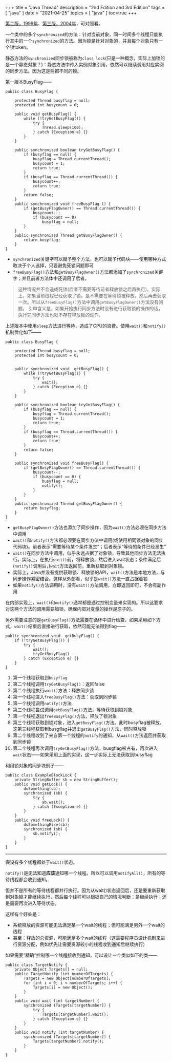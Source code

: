 +++
title = "Java Thread"
description = "2nd Edition and 3rd Edition"
tags = [
    "java"
]
date = "2021-04-25"
topics = [
    "java"
]
toc=true
+++

[第二版，1999年](https://2lib.org/book/490277/32b999)、[第三版，2004年](https://2lib.org/book/11045353/7ad5ea)，可对照看。

一个类中的多个`synchronized`的方法：针对当前对象，同一时间多个线程只能执行其中的一个`synchronized`的方法。因为锁是针对对象的，并且每个对象只有一个锁token。

静态方法的`synchronized`同步锁被称为`class lock`(只是一种概念，实际上加锁的是一个静态对象？)：静态方法中传入实例对象引用，依然可以继续调用对应实例的同步方法。因为这是两把不同的锁。


第一版本BusyFlag——
```
public class BusyFlag {

    protected Thread busyflag = null;
    protected int busycount = 0;

    public void getBusyFlag() {
        while (!tryGetBusyFlag()) {
            try {
                Thread.sleep(100);
            } catch (Exception e) {}
        }
    }

    public synchronized boolean tryGetBusyFlag() {
        if (busyflag == null) {
            busyflag = Thread.currentThread();
            busycount = 1;
            return true;
        }
        if (busyflag == Thread.currentThread()) {
            busycount++;
            return true;
        }
        return false;
    }
    public synchronized void freeBusyFlag () {
        if (getBusyFlagOwner() == Thread.currentThread()) {
            busycount--;
            if (busycount == 0)
                busyflag = null;
        }
    }
    public synchronized Thread getBusyFlagOwner() {
        return busyflag;
    }
}
```

- `synchronized`关键字可以赋予整个方法，也可以赋予代码块——使用哪种方式取决于个人选择，只要避免死锁问题即可
- `freeBusyFlag()`方法和`getBusyFlagOwner()`方法都添加了`synchronized`关键字；并且前者方法体中还调用了后者。
>这种情况并不会造成死锁(后者不需要等待前者释放锁之后再执行)。实际上，如果当前线程已经获取了锁，是不需要在等待锁被释放，然后再去获取一次。所以从`freeBusyFlag()`方法中调用`getBusyFlagOwner()`方法没有问题。
>引申含义是，如果开始执行同步方法时没有进行获取锁的操作的话，执行完同步方法也就不存在释放锁的动作。

上述版本中使用`sleep`方法进行等待，造成了CPU的浪费。使用`wait()`和`notify()`机制优化如下——

```
public class BusyFlag {

    protected Thread busyflag = null;
    protected int busycount = 0;


    public synchronized void  getBusyFlag() {
        while (!tryGetBusyFlag()) {
            try {
                wait();
            } catch (Exception e) {}
        }
    }

    public synchronized boolean tryGetBusyFlag() {
        if (busyflag == null) {
            busyflag = Thread.currentThread();
            busycount = 1;
            return true;
        }
        if (busyflag == Thread.currentThread()) {
            busycount++;
            return true;
        }
        return false;
    }

    public synchronized void freeBusyFlag() {
        if (getBusyFlagOwner() == Thread.currentThread()) {
            busycount--;
            if (busycount == 0) {
                busyflag = null;
                notify();
            }
        }
    }
    public synchronized Thread getBusyFlagOwner() {
        return busyflag;
    }
}

```

- `getBusyFlagOwner()`方法也添加了同步操作，因为`wait()`方法必须在同步方法中调用
- `wait()`和`notify()`方法都必须要在同步方法中调用(或使用相同锁对象的同步代码块)。前者表示“需要等待某个条件发生”；后者表示“等待的条件已经发生”
- `wait()`在同步方法中调用，似乎永远占据了对象锁，导致其他同步方法无法执行。实际上，在执行`wait()`前，将释放锁，然后进入wait状态；条件满足后(`notify()`调用后，)`wait`方法返回前，重新获取到对象锁。
- 实际上，Java并没有提供获取锁、释放锁的API，`wait()`方法是本地方法，与同步操作紧密结合。这样从外部看，似乎是`wait()`方法一直占据着锁
- 如果`notify()`方法调用时，没有`wait()`方法调用，立即返回即可，不会有副作用


在内部实现上，`wait()`和`notify()`通常都是通过控制变量来实现的。所以这要求对这两个方法的调用需要加锁，确保内部对变量的操作是原子的。

另外需要注意的是`getBusyFlag()`方法需要在循环中进行检查，如果采用如下方式，`wait()`结束后直接进行获取，依然可能无法得到flag——

```
public synchronized void  getBusyFlag() {
    if (!tryGetBusyFlag()) {
        try {
            wait();
            tryGetBusyFlag()
        } catch (Exception e) {}
    }
}
```

1. 第一个线程获取到`busyflag`
2. 第二个线程调用`tryGetBusyFlag()`：返回false
3. 第二个线程执行`wait()`方法：释放同步锁
4. 第一个线程进入`freeBusyFlag()`方法：获取到同步锁
5. 第一个线程调用`notify()`方法
6. 第三个线程尝试调用`getBusyFlag()`方法，等待获取到锁对象
7. 第一个线程退出`freeBusyFlag()`方法，释放了锁对象
8. 第三个线程获取到锁对象，进入`getBusyFlag()`方法。此时busyflag被释放，这第三线程获取到busgflag并退出`getBusyFlag()`方法，同时释放锁
9. 第二个线程收到了来自第一个线程的`notify`的通知，从`wait()`方法返回并获取到同步锁
10. 第二个线程再次调用`tryGetBusyFlag()`方法，busgflag被占有，再次进入`wait`状态——如果采用上面的实现，这一步实际上无法获取到busyflag



利用锁对象的同步块例子——

```
public class ExampleBlockLock {
    private StringBuffer sb = new StringBuffer();
    public void getLock() {
        doSomething(sb);
        synchronized (sb) {
            try {
                sb.wait();
            } catch (Exception e) {}
        }
    }
    public void freeLock() {
        doSomethingElse(sb);
        synchronized (sb) {
            sb.notify();
        }
    }
}
```

---

假设有多个线程都处于`wait()`状态。

`notify()`是无法知道**应该**通知哪一个线程。所以可以调用`notifyAll()`，所有的等待线程都会收到通知。

但并不是所有的等待线程都并行执行。因为从wait()状态返回后，还是要重新获取到对象锁才能继续执行，然后每个线程可以根据自己的情况判断：是继续执行；还是需要再次进入等待状态。

这样有个好处是：

- 系统释放的资源可能无法满足某一个wait的线程；但可能满足另外一个wait的线程
- 甚至：释放的总资源，可能满足多个wait的线程（这需要程序员设计机制来进行资源分配，例如优先让需要资源较小的线程收到通知后继续执行）

如果需要“精确”控制哪一个线程接收到通知，可以设计一个类似如下的类——

```
public class TargetNotify {
    private Object Targets[] = null;
    public TargetNotify (int numberOfTargets) {
        Targets = new Object[numberOfTargets];
        for (int i = 0; i < numberOfTargets; i++) {
            Targets[i] = new Object();
        }
    }
    public void wait (int targetNumber) {
        synchronized (Targets[targetNumber]) {
            try {
                Targets[targetNumber].wait();
            } catch (Exception e) {}
        }
    }
    public void notify (int targetNumber) {
        synchronized (Targets[targetNumber]) {
            Targets[targetNumber].notify();
        }
    }
}
```


